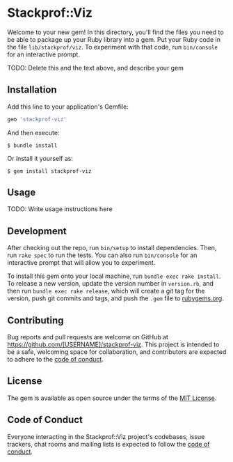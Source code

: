 # Stackprof::Viz

Welcome to your new gem! In this directory, you'll find the files you need to be able to package up your Ruby library into a gem. Put your Ruby code in the file `lib/stackprof/viz`. To experiment with that code, run `bin/console` for an interactive prompt.

TODO: Delete this and the text above, and describe your gem

## Installation

Add this line to your application's Gemfile:

```ruby
gem 'stackprof-viz'
```

And then execute:

    $ bundle install

Or install it yourself as:

    $ gem install stackprof-viz

## Usage

TODO: Write usage instructions here

## Development

After checking out the repo, run `bin/setup` to install dependencies. Then, run `rake spec` to run the tests. You can also run `bin/console` for an interactive prompt that will allow you to experiment.

To install this gem onto your local machine, run `bundle exec rake install`. To release a new version, update the version number in `version.rb`, and then run `bundle exec rake release`, which will create a git tag for the version, push git commits and tags, and push the `.gem` file to [rubygems.org](https://rubygems.org).

## Contributing

Bug reports and pull requests are welcome on GitHub at https://github.com/[USERNAME]/stackprof-viz. This project is intended to be a safe, welcoming space for collaboration, and contributors are expected to adhere to the [code of conduct](https://github.com/[USERNAME]/stackprof-viz/blob/master/CODE_OF_CONDUCT.md).


## License

The gem is available as open source under the terms of the [MIT License](https://opensource.org/licenses/MIT).

## Code of Conduct

Everyone interacting in the Stackprof::Viz project's codebases, issue trackers, chat rooms and mailing lists is expected to follow the [code of conduct](https://github.com/[USERNAME]/stackprof-viz/blob/master/CODE_OF_CONDUCT.md).
